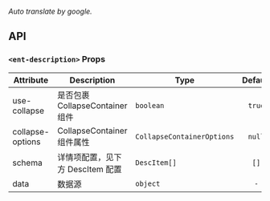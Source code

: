 ```yaml

```

*Auto translate by google.*


## API


### `<ent-description>` Props

|Attribute|Description|Type|Default|Module|
|---|---|---|:---:|---|
|use-collapse|是否包裹 CollapseContainer 组件|`boolean`|`true`|`-`|
|collapse-options|CollapseContainer 组件属性|`CollapseContainerOptions`|`null`|`-`|
|schema|详情项配置，见下方 DescItem 配置|`DescItem[]`|`[]`|`-`|
|data|数据源|`object`|`-`|`-`|


